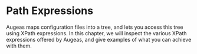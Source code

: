 # Path Expressions #

Augeas maps configuration files into a tree, and lets you access this tree using XPath expressions.
In this chapter, we will inspect the various XPath expressions offered by Augeas, and give examples of what you can achieve with them.

